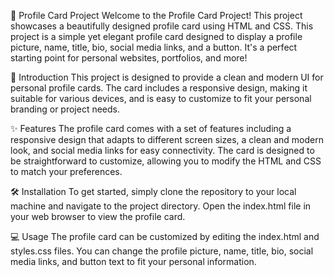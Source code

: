 
📝 Profile Card Project
Welcome to the Profile Card Project! This project showcases a beautifully designed profile card using HTML and CSS. This project is a simple yet elegant profile card designed to display a profile picture, name, title, bio, social media links, and a button. It's a perfect starting point for personal websites, portfolios, and more!

🌟 Introduction
This project is designed to provide a clean and modern UI for personal profile cards. The card includes a responsive design, making it suitable for various devices, and is easy to customize to fit your personal branding or project needs.

✨ Features
The profile card comes with a set of features including a responsive design that adapts to different screen sizes, a clean and modern look, and social media links for easy connectivity. The card is designed to be straightforward to customize, allowing you to modify the HTML and CSS to match your preferences.

🛠️ Installation
To get started, simply clone the repository to your local machine and navigate to the project directory. Open the index.html file in your web browser to view the profile card.

💻 Usage
The profile card can be customized by editing the index.html and styles.css files. You can change the profile picture, name, title, bio, social media links, and button text to fit your personal information.
